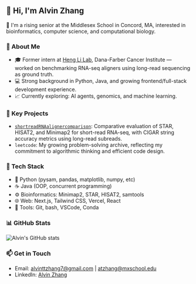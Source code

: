 ## 👋 Hi, I'm Alvin Zhang

🔬 I'm a rising senior at the Middlesex School in Concord, MA, interested in bioinformatics, computer science, and computational biology.

### 🧠 About Me
- 🎓 Former intern at [Heng Li Lab](https://hlilab.github.io/), Dana-Farber Cancer Institute — worked on benchmarking RNA-seq aligners using long-read sequencing as ground truth.
- 💻 Strong background in Python, Java, and growing frontend/full-stack development experience.
- 📈 Currently exploring: AI agents, genomics, and machine learning.

### 📌 Key Projects
- [`shortreadRNAalignercomparison`](https://github.com/alvintzhang/shortreadRNAalignercomparison): Comparative evaluation of STAR, HISAT2, and Minimap2 for short-read RNA-seq, with CIGAR string accuracy metrics using long-read subreads.
- `leetcode`: My growing problem-solving archive, reflecting my commitment to algorithmic thinking and efficient code design.

### 🧰 Tech Stack
- 🐍 Python (pysam, pandas, matplotlib, numpy, etc)
- ☕ Java (OOP, concurrent programming)
- ⚙️ Bioinformatics: Minimap2, STAR, HISAT2, samtools
- 🌐 Web: Next.js, Tailwind CSS, Vercel, React
- 🧪 Tools: Git, bash, VSCode, Conda

### 📊 GitHub Stats
![Alvin's GitHub stats](https://github-readme-stats.vercel.app/api?username=alvintzhang&show_icons=true&theme=default&count_private=true)

### 📫 Get in Touch
- Email: [alvinttzhang7@gmail.com](mailto:alvinttzhang7@gmail.com) | [atzhang@mxschool.edu](mailto:atzhang@mxschool.edu)
- LinkedIn: [Alvin Zhang](www.linkedin.com/in/alvin-zhang-b261b22a7)
